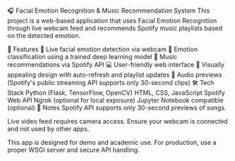 🎧 Facial Emotion Recognition & Music Recommendation System
This project is a web-based application that uses Facial Emotion Recognition through live webcam feed and recommends Spotify music playlists based on the detected emotion.

🚀 Features
🎥 Live facial emotion detection via webcam
🎯 Emotion classification using a trained deep learning model
🎵 Music recommendations via Spotify API
💻 User-friendly web interface
🎨 Visually appealing design with auto-refresh and playlist updates
🎼 Audio previews (Spotify's public streaming API supports only 30-second clips)
🛠️ Tech Stack
Python (Flask, TensorFlow, OpenCV)
HTML, CSS, JavaScript
Spotify Web API
Ngrok (optional for local exposure)
Jupyter Notebook compatible (optional)
📌 Notes
Spotify API supports only 30-second previews of songs.

Live video feed requires camera access. Ensure your webcam is connected and not used by other apps.

This app is designed for demo and academic use. For production, use a proper WSGI server and secure API handling.

